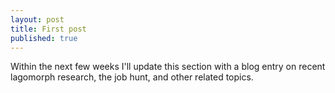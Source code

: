 ```yaml
---
layout: post
title: First post
published: true
---
```



Within the next few weeks I'll update this section with a blog entry on recent lagomorph research, the job hunt, and other related topics.
